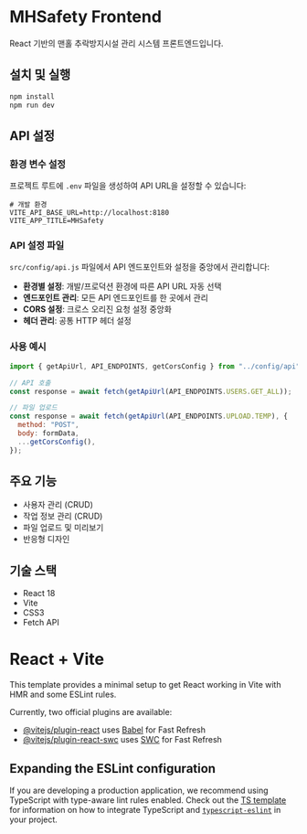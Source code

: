 # MHSafety Frontend

React 기반의 맨홀 추락방지시설 관리 시스템 프론트엔드입니다.

## 설치 및 실행

```bash
npm install
npm run dev
```

## API 설정

### 환경 변수 설정

프로젝트 루트에 `.env` 파일을 생성하여 API URL을 설정할 수 있습니다:

```env
# 개발 환경
VITE_API_BASE_URL=http://localhost:8180
VITE_APP_TITLE=MHSafety
```

### API 설정 파일

`src/config/api.js` 파일에서 API 엔드포인트와 설정을 중앙에서 관리합니다:

- **환경별 설정**: 개발/프로덕션 환경에 따른 API URL 자동 선택
- **엔드포인트 관리**: 모든 API 엔드포인트를 한 곳에서 관리
- **CORS 설정**: 크로스 오리진 요청 설정 중앙화
- **헤더 관리**: 공통 HTTP 헤더 설정

### 사용 예시

```javascript
import { getApiUrl, API_ENDPOINTS, getCorsConfig } from "../config/api";

// API 호출
const response = await fetch(getApiUrl(API_ENDPOINTS.USERS.GET_ALL));

// 파일 업로드
const response = await fetch(getApiUrl(API_ENDPOINTS.UPLOAD.TEMP), {
  method: "POST",
  body: formData,
  ...getCorsConfig(),
});
```

## 주요 기능

- 사용자 관리 (CRUD)
- 작업 정보 관리 (CRUD)
- 파일 업로드 및 미리보기
- 반응형 디자인

## 기술 스택

- React 18
- Vite
- CSS3
- Fetch API

# React + Vite

This template provides a minimal setup to get React working in Vite with HMR and some ESLint rules.

Currently, two official plugins are available:

- [@vitejs/plugin-react](https://github.com/vitejs/vite-plugin-react/blob/main/packages/plugin-react) uses [Babel](https://babeljs.io/) for Fast Refresh
- [@vitejs/plugin-react-swc](https://github.com/vitejs/vite-plugin-react/blob/main/packages/plugin-react-swc) uses [SWC](https://swc.rs/) for Fast Refresh

## Expanding the ESLint configuration

If you are developing a production application, we recommend using TypeScript with type-aware lint rules enabled. Check out the [TS template](https://github.com/vitejs/vite/tree/main/packages/create-vite/template-react-ts) for information on how to integrate TypeScript and [`typescript-eslint`](https://typescript-eslint.io) in your project.
